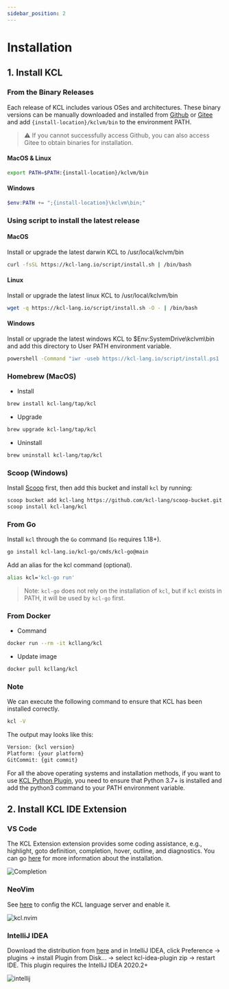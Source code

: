 ```yaml
---
sidebar_position: 2
---
```


# Installation

## 1. Install KCL

### From the Binary Releases

Each release of KCL includes various OSes and architectures. These binary versions can be manually downloaded and installed from [Github](https://github.com/kcl-lang/kcl/releases/) or [Gitee](https://gitee.com/kusionstack/kcl/releases) and add `{install-location}/kclvm/bin` to the environment PATH.

> ⚠️ If you cannot successfully access Github, you can also access Gitee to obtain binaries for installation.

#### MacOS & Linux

```bash
export PATH=$PATH:{install-location}/kclvm/bin
```

#### Windows

```powershell
$env:PATH += ";{install-location}\kclvm\bin;"
```

### Using script to install the latest release

#### MacOS

Install or upgrade the latest darwin KCL to /usr/local/kclvm/bin

```bash
curl -fsSL https://kcl-lang.io/script/install.sh | /bin/bash
```

#### Linux

Install or upgrade the latest linux KCL to /usr/local/kclvm/bin

```bash
wget -q https://kcl-lang.io/script/install.sh -O - | /bin/bash
```

#### Windows

Install or upgrade the latest windows KCL to $Env:SystemDrive\kclvm\bin and add this directory to User PATH environment variable.

```bash
powershell -Command "iwr -useb https://kcl-lang.io/script/install.ps1 | iex"
```

### Homebrew (MacOS)

+ Install

```bash
brew install kcl-lang/tap/kcl
```

+ Upgrade

```bash
brew upgrade kcl-lang/tap/kcl
```

+ Uninstall

```bash
brew uninstall kcl-lang/tap/kcl
```

### Scoop (Windows)

Install [Scoop](https://scoop.sh/) first, then add this bucket and install `kcl` by running:

```bash
scoop bucket add kcl-lang https://github.com/kcl-lang/scoop-bucket.git
scoop install kcl-lang/kcl
```

### From Go

Install `kcl` through the `Go` command (`Go` requires 1.18+).

```bash
go install kcl-lang.io/kcl-go/cmds/kcl-go@main
```

Add an alias for the kcl command (optional).

```bash
alias kcl='kcl-go run'
```

> Note: `kcl-go` does not rely on the installation of `kcl`, but if `kcl` exists in PATH, it will be used by `kcl-go` first.

### From Docker

+ Command

```bash
docker run --rm -it kcllang/kcl
```

+ Update image

```bash
docker pull kcllang/kcl
```

### Note

We can execute the following command to ensure that KCL has been installed correctly.

```bash
kcl -V
```

The output may looks like this:

```bash
Version: {kcl version}
Platform: {your platform}
GitCommit: {git commit}
```

For all the above operating systems and installation methods, if you want to use [KCL Python Plugin](/docs/reference/plugin/overview), you need to ensure that Python 3.7+ is installed and add the python3 command to your PATH environment variable.

## 2. Install KCL IDE Extension

### VS Code

The KCL Extension extension provides some coding assistance, e.g., highlight, goto definition, completion, hover, outline, and diagnostics. You can go [here](/docs/tools/Ide/vs-code) for more information about the installation.

![Completion](/img/docs/tools/Ide/vs-code/Completion.gif)

### NeoVim

See [here](https://github.com/kcl-lang/kcl.nvim) to config the KCL language server and enable it.

![kcl.nvim](/img/docs/tools/Ide/neovim/overview.png)

### IntelliJ IDEA

Download the distribution from [here](https://github.com/kcl-lang/intellij-kcl/releases) and in IntelliJ IDEA, click Preference -> plugins -> install Plugin from Disk... -> select kcl-idea-plugin zip -> restart IDE. This plugin requires the IntelliJ IDEA 2020.2+

![intellij](/img/docs/tools/Ide/intellij/overview.png)
